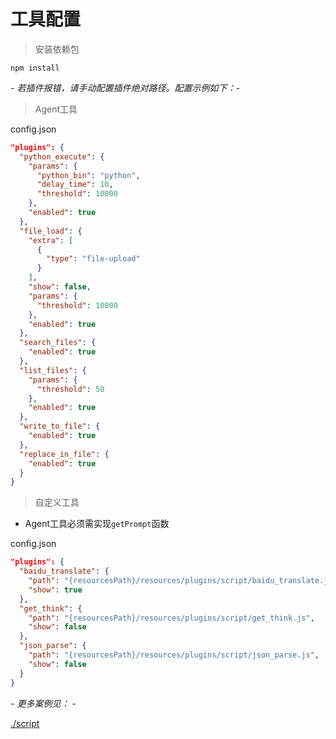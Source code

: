 # 工具配置

> 安装依赖包

```shell
npm install
```

_- 若插件报错，请手动配置插件绝对路径。配置示例如下：-_

> Agent工具

config.json

```json
"plugins": {
  "python_execute": {
    "params": {
      "python_bin": "python",
      "delay_time": 10,
      "threshold": 10000
    },
    "enabled": true
  },
  "file_load": {
    "extra": [
      {
        "type": "file-upload"
      }
    ],
    "show": false,
    "params": {
      "threshold": 10000
    },
    "enabled": true
  },
  "search_files": {
    "enabled": true
  },
  "list_files": {
    "params": {
      "threshold": 50
    },
    "enabled": true
  },
  "write_to_file": {
    "enabled": true
  },
  "replace_in_file": {
    "enabled": true
  }
}
```

> 自定义工具

* Agent工具必须需实现`getPrompt`函数

config.json

```json
"plugins": {
  "baidu_translate": {
    "path": "{resourcesPath}/resources/plugins/script/baidu_translate.js",
    "show": true
  },
  "get_think": {
    "path": "{resourcesPath}/resources/plugins/script/get_think.js",
    "show": false
  },
  "json_parse": {
    "path": "{resourcesPath}/resources/plugins/script/json_parse.js",
    "show": false
  }
}
```

_- 更多案例见： -_

[./script](script)
